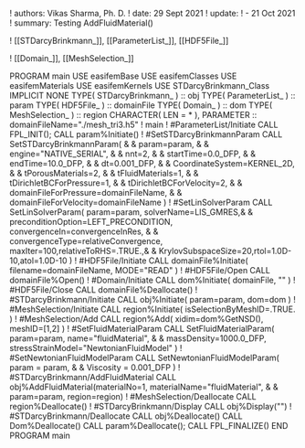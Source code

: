 ! authors: Vikas Sharma, Ph. D.
! date: 29 Sept 2021
! update:
!   - 21 Oct 2021
! summary: Testing AddFluidMaterial()

! [[STDarcyBrinkmann_]], [[ParameterList_]], [[HDF5File_]]

! [[Domain_]], [[MeshSelection_]]

PROGRAM main
USE easifemBase
USE easifemClasses
USE easifemMaterials
USE easifemKernels
USE STDarcyBrinkmann_Class
IMPLICIT NONE
TYPE( STDarcyBrinkmann_ ) :: obj
TYPE( ParameterList_ ) :: param
TYPE( HDF5File_ ) :: domainFile
TYPE( Domain_ ) :: dom
TYPE( MeshSelection_ ) :: region
CHARACTER( LEN = * ), PARAMETER :: domainFileName="./mesh_tri3.h5"
! main
! #ParameterList/Initiate
CALL FPL_INIT(); CALL param%Initiate()
! #SetSTDarcyBrinkmannParam
CALL SetSTDarcyBrinkmannParam( &
  & param=param, &
  & engine="NATIVE_SERIAL", &
  & nnt=2, &
  & startTime=0.0_DFP, &
  & endTime=10.0_DFP, &
  & dt=0.001_DFP, &
  & CoordinateSystem=KERNEL_2D, &
  & tPorousMaterials=2, &
  & tFluidMaterials=1, &
  & tDirichletBCForPressure=1, &
  & tDirichletBCForVelocity=2, &
  & domainFileForPressure=domainFileName, &
  & domainFileForVelocity=domainFileName )
! #SetLinSolverParam
CALL SetLinSolverParam( param=param, solverName=LIS_GMRES,&
  & preconditionOption=LEFT_PRECONDITION, convergenceIn=convergenceInRes, &
  & convergenceType=relativeConvergence, maxIter=100,relativeToRHS=.TRUE.,&
  & KrylovSubspaceSize=20,rtol=1.0D-10,atol=1.0D-10 )
! #HDF5File/Initiate
CALL domainFile%Initiate( filename=domainFileName, MODE="READ" )
! #HDF5File/Open
CALL domainFile%Open()
! #Domain/Initiate
CALL dom%Initiate( domainFile, "" )
! #HDF5File/Close
CALL domainFile%Deallocate()
! #STDarcyBrinkmann/Initiate
CALL obj%Initiate( param=param, dom=dom )
! #MeshSelection/Initiate
CALL region%Initiate( isSelectionByMeshID=.TRUE. )
! #MeshSelection/Add
CALL region%Add( xidim=dom%GetNSD(), meshID=[1,2] )
! #SetFluidMaterialParam
CALL SetFluidMaterialParam( param=param, name="fluidMaterial", &
  & massDensity=1000.0_DFP, stressStrainModel="NewtonianFluidModel" )
! #SetNewtonianFluidModelParam
CALL SetNewtonianFluidModelParam( param = param,  &
  & Viscosity = 0.001_DFP )
! #STDarcyBrinkmann/AddFluidMaterial
CALL obj%AddFluidMaterial(materialNo=1, materialName="fluidMaterial", &
  & param=param, region=region)
! #MeshSelection/Deallocate
CALL region%Deallocate()
! #STDarcyBrinkmann/Display
CALL obj%Display("")
! #STDarcyBrinkmann/Deallocate
CALL obj%Deallocate()
CALL Dom%Deallocate()
CALL param%Deallocate(); CALL FPL_FINALIZE()
END PROGRAM main
